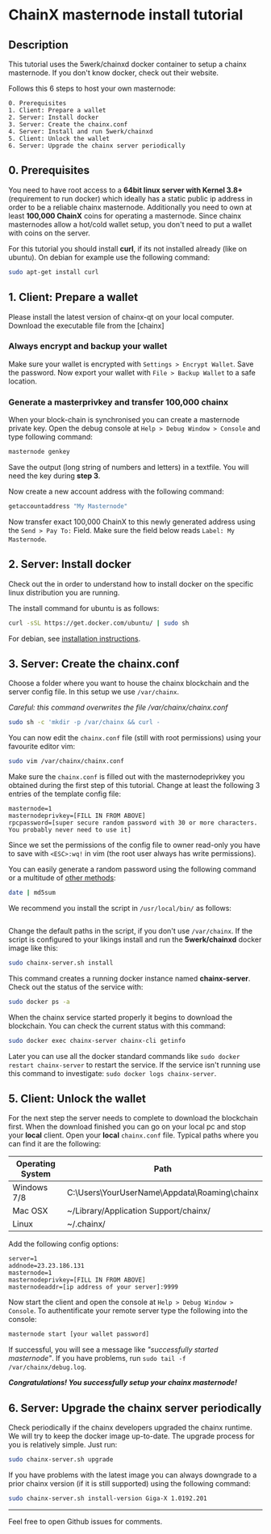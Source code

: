 # ChainX masternode install tutorial

## Description

This tutorial uses the 5werk/chainxd docker container to setup a chainx masternode. If you don't know docker, check out their website.

Follows this 6 steps to host your own masternode:

    0. Prerequisites
    1. Client: Prepare a wallet
    2. Server: Install docker
    3. Server: Create the chainx.conf
    4. Server: Install and run 5werk/chainxd
    5. Client: Unlock the wallet
    6. Server: Upgrade the chainx server periodically

## 0. Prerequisites
You need to have root access to a **64bit linux server with Kernel 3.8+** (requirement to run docker) which ideally has a static public ip address in order to be a reliable chainx masternode.
Additionally you need to own at least **100,000 ChainX** coins for operating a masternode. Since chainx masternodes allow a hot/cold wallet setup, you don't need to put a wallet with coins on the server.

For this tutorial you should install **curl**, if its not installed already (like on ubuntu). On debian for example use the following command:
```bash
sudo apt-get install curl
```

## 1. Client: Prepare a wallet
Please install the latest version of chainx-qt on your local computer. Download the executable file from the [chainx]
### Always encrypt and backup your wallet
Make sure your wallet is encrypted with `Settings > Encrypt Wallet`.
Save the password. Now export your wallet with `File > Backup Wallet` to
a safe location.

### Generate a masterprivkey and transfer 100,000 chainx
When your block-chain is synchronised you can create a masternode private key. Open the debug console at `Help > Debug Window > Console` and type following command:

```bash
masternode genkey
```
Save the output (long string of numbers and letters) in a textfile. You will need the key during **step 3**.

Now create a new account address with the following command:
```bash
getaccountaddress "My Masternode"
```
Now transfer exact 100,000 ChainX to this newly generated address using the `Send > Pay To:` Field. Make sure the field below reads `Label: My Masternode`.

## 2. Server: Install docker
Check out the in order to understand how to install docker on the specific linux distribution you are running.

The install command for ubuntu is as follows:

```bash
curl -sSL https://get.docker.com/ubuntu/ | sudo sh
```

For debian, see [installation instructions](https://docs.docker.com/installation/debian/).

## 3. Server: Create the chainx.conf
Choose a folder where you want to house the chainx blockchain and the server config file. In this setup we use `/var/chainx`.

*Careful: this command overwrites the file /var/chainx/chainx.conf*

```bash
sudo sh -c 'mkdir -p /var/chainx && curl -
```

You can now edit the `chainx.conf` file (still with root permissions) using your favourite editor vim:
```bash
sudo vim /var/chainx/chainx.conf
```

Make sure the `chainx.conf` is filled out with the masternodeprivkey you obtained during the first step of this tutorial. Change at least the following 3 entries of the template config file:

```config
masternode=1
masternodeprivkey=[FILL IN FROM ABOVE]
rpcpassword=[super secure random password with 30 or more characters. You probably never need to use it]
```

Since we set the permissions of the config file to owner read-only you have to save with
`<ESC>:wq!` in vim (the root user always has write permissions).

You can easily generate a random password using the following
command or a multitude of [other methods](http://www.howtogeek.com/howto/30184/10-ways-to-generate-a-random-password-from-the-command-line/):
```bash
date | md5sum
```
 We recommend you install the script in `/usr/local/bin/` as follows:

```bash 
```

Change the default paths in the script, if you don't use `/var/chainx`. If the script is configured to your likings install and run the **5werk/chainxd** docker image like this:
```bash
sudo chainx-server.sh install
```
This command creates a running docker instance named **chainx-server**. Check out the status of the service with:

```bash
sudo docker ps -a
```

When the chainx service started properly it begins to download the blockchain. You can check the current status with this command:

```bash
sudo docker exec chainx-server chainx-cli getinfo
```

Later you can use all the docker standard commands like `sudo docker restart chainx-server` to restart the service. If the service isn't running use this command to investigate: `sudo docker logs chainx-server`.

## 5. Client: Unlock the wallet

For the next step the server needs to complete to download the blockchain first. When the download finished you can go on your local pc and stop your **local** client. Open your **local** `chainx.conf` file. Typical paths where you can find it are the following:

Operating System  |Path                                          |
------------------|----------------------------------------------|
Windows 7/8       |C:\Users\YourUserName\Appdata\Roaming\chainx  |
Mac OSX           |~/Library/Application Support/chainx/           |
Linux             |~/.chainx/                                      |

Add the following config options:
```config
server=1
addnode=23.23.186.131
masternode=1
masternodeprivkey=[FILL IN FROM ABOVE]
masternodeaddr=[ip address of your server]:9999
```

Now start the client and open the console at `Help > Debug Window > Console`. To authentificate your remote server type the following into the console:
```bash
masternode start [your wallet password]
```
If successful, you will see a message like *"successfully started masternode"*. If you have problems, run `sudo tail -f /var/chainx/debug.log`.

***Congratulations! You successfully setup your chainx masternode!***

## 6. Server: Upgrade the chainx server periodically
Check periodically if the chainx developers upgraded the chainx runtime. We will try to keep the docker image up-to-date. The upgrade process for you is relatively simple. Just run:

```bash
sudo chainx-server.sh upgrade
```

If you have problems with the latest image you can always downgrade to a prior chainx version (if it is still supported) using the following command:
```bash
sudo chainx-server.sh install-version Giga-X 1.0192.201
```
* * *
Feel free to open Github issues for comments.
